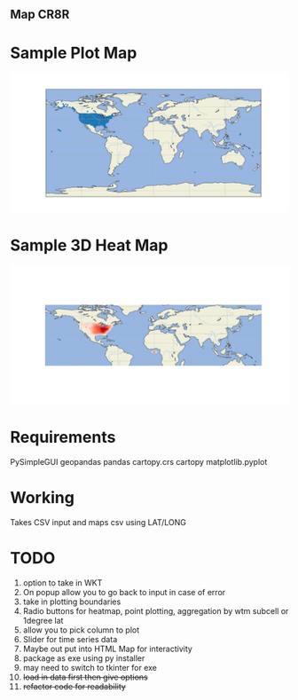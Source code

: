 ## Map CR8R
# Sample Plot Map
![demo map](plot_map.png)
# Sample 3D Heat Map
![Heat Map](3D_HM.png)
# Requirements
 PySimpleGUI
 geopandas
 pandas
 cartopy.crs
 cartopy
 matplotlib.pyplot

# Working
Takes CSV input and maps csv using LAT/LONG

# TODO
1. option to take in WKT
2. On popup allow you to go back to input in case of error
3. take in plotting boundaries
4. Radio buttons for heatmap, point plotting, aggregation by wtm subcell or 1degree lat
5. allow you to pick column to plot
6. Slider for time series data
7. Maybe out put into HTML Map for interactivity
8. package as exe using py installer
9. may need to switch to tkinter for exe
10. ~~load in data first then give options~~
11. ~~refactor code for readability~~
